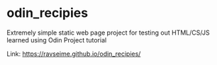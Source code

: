 # odin_recipies
Extremely simple static web page project for testing out HTML/CS/JS learned using Odin Project tutorial

Link: https://ravseime.github.io/odin_recipies/


